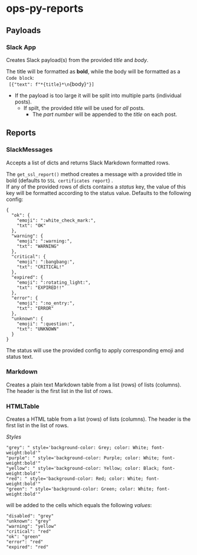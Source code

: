 # ops-py-reports

## Payloads

### Slack App  
Creates Slack payload(s) from the provided *title* and *body*.
  
The title will be formatted as **bold**, while the body will be formatted as a  ```Code block```:            
``` [{"text": f"*{title}*\n```{body}```"}]```  
  
- If the payload is too large it will be split into multiple parts (individual posts).  
  - If spilt, the provided *title* will be used for *all* posts.
    - The *part number* will be appended to the *title* on each post.  
  

## Reports

### SlackMessages  
Accepts a list of dicts and returns Slack Markdown formatted rows.  
  
The `get_ssl_report()` method creates a message with a provided title in bold (defaults to `SSL certificates report`) .    
If any of the provided rows of dicts contains a *status* key, the value of this key will be formatted according to the status value. Defaults to the following config:   

```
{
  "ok": {
    "emoji": ":white_check_mark:",
    "txt": "OK"
  },
  "warning": {
    "emoji": ":warning:",
    "txt": "WARNING"
  },
  "critical": {
    "emoji": ":bangbang:",
    "txt": "CRITICAL!"
  },
  "expired": {
    "emoji": ":rotating_light:",
    "txt": "EXPIRED!!"
  },
  "error": {
    "emoji": ":no_entry:",
    "txt": "ERROR"
  },
  "unknown": {
    "emoji": ":question:",
    "txt": "UNKNOWN"
  }
}

```

The status will use the provided config to apply corresponding emoji and status text.  
  
### Markdown  
Creates a plain text Markdown table from a list (rows) of lists (columns). The header is the first list in the list of rows.  
  
### HTMLTable
Creates a HTML table from a list (rows) of lists (columns). The header is the first list in the list of rows. 

*Styles*
```
"grey": " style='background-color: Grey; color: White; font-weight:bold'"
"purple": " style='background-color: Purple; color: White; font-weight:bold'"
"yellow": " style='background-color: Yellow; color: Black; font-weight:bold'"
"red": " style='background-color: Red; color: White; font-weight:bold'"
"green": " style='background-color: Green; color: White; font-weight:bold'"

```

will be added to the cells which equals the following *values*:
```
"disabled": "grey"  
"unknown": "grey"  
"warning": "yellow"  
"critical": "red"  
"ok": "green"  
"error": "red"  
"expired": "red"  
```
 
